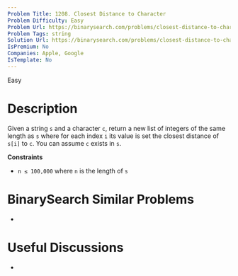 ```yaml
---
Problem Title: 1208. Closest Distance to Character
Problem Difficulty: Easy
Problem Url: https://binarysearch.com/problems/closest-distance-to-character/
Problem Tags: string
Solution Url: https://binarysearch.com/problems/closest-distance-to-character/solutions/
IsPremium: No
Companies: Apple, Google
IsTemplate: No
---
```


<span style="color: ;">Easy</span>

# Description

Given a string `s` and a character `c`, return a new list of integers of the same length as `s` where for each index `i` its value is set the closest distance of `s[i]` to `c`. You can assume `c` exists in `s`.

**Constraints**
- `n ≤ 100,000` where `n` is the length of `s`

# BinarySearch Similar Problems

- []()

# Useful Discussions

- []()
